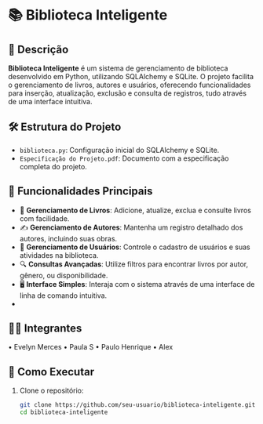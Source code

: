 # 📚 Biblioteca Inteligente

## 📝 Descrição
**Biblioteca Inteligente** é um sistema de gerenciamento de biblioteca desenvolvido em Python, utilizando SQLAlchemy e SQLite. O projeto facilita o gerenciamento de livros, autores e usuários, oferecendo funcionalidades para inserção, atualização, exclusão e consulta de registros, tudo através de uma interface intuitiva.

## 🛠️ Estrutura do Projeto
- `biblioteca.py`: Configuração inicial do SQLAlchemy e SQLite.
- `Especificação do Projeto.pdf`: Documento com a especificação completa do projeto.

## 🌟 Funcionalidades Principais
- 📖 **Gerenciamento de Livros**: Adicione, atualize, exclua e consulte livros com facilidade.
- ✍️ **Gerenciamento de Autores**: Mantenha um registro detalhado dos autores, incluindo suas obras.
- 👥 **Gerenciamento de Usuários**: Controle o cadastro de usuários e suas atividades na biblioteca.
- 🔍 **Consultas Avançadas**: Utilize filtros para encontrar livros por autor, gênero, ou disponibilidade.
- 🖥️ **Interface Simples**: Interaja com o sistema através de uma interface de linha de comando intuitiva.
- 
## 👨‍💻 Integrantes
• Evelyn Merces
• Paula S
• Paulo Henrique
• Alex
## 🚀 Como Executar
1. Clone o repositório:
   ```bash
   git clone https://github.com/seu-usuario/biblioteca-inteligente.git
   cd biblioteca-inteligente
   ```
